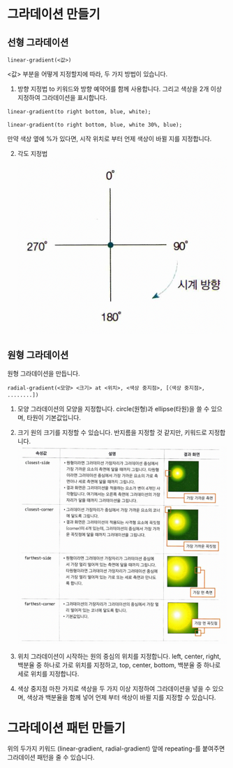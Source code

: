 # 그라데이션 만들기

## 선형 그라데이션
```
linear-gradient(<값>)
```
<값> 부분을 어떻게 지정할지에 따라, 두 가지 방법이 있습니다.
1. 방향 지정법
to 키워드와 방향 예약어를 함께 사용합니다. 그리고 색상을 2개 이상 지정하여 그라데이션을 표시합니다.
```
linear-gradient(to right bottom, blue, white);
```
```
linear-gradient(to right bottom, blue, white 30%, blue);
```
만약 색상 옆에 %가 있다면, 시작 위치로 부터 언제 색상이 바뀔 지를 지정합니다.

2. 각도 지정법
![img57](./img/57.png) 


## 원형 그라데이션
원형 그라데이션을 만듭니다. 
```
radial-gradient(<모양> <크기> at <위치>, <색상 중지점>, [〈색상 중지점>, ........])
```

1. 모양
그라데이션의 모양을 지정합니다. circle(원형)과 ellipse(타원)을 쓸 수 있으며, 타원이 기본값입니다.

2. 크기
원의 크기를 지정할 수 있습니다. 반지름을 지정할 것 같지만, 키워드로 지정합니다.
![img58](./img/58.png) 

3. 위치
그라데이션이 시작하는 원의 중심의 위치를 지정합니다. left, center, right, 백분율 중 하나로 가로 위치를 지정하고, top, center, bottom, 백분율 중 하나로 세로 위치를 지정합니다.

4. 색상 중지점
마찬 가지로 색상을 두 가지 이상 지정하여 그라데이션을 넣을 수 있으며, 색상과 백분율을 함께 넣어 언제 부터 색상이 바뀔 지를 지정할 수 있습니다.

# 그라데이션 패턴 만들기
위의 두가지 키워드 (linear-gradient, radial-gradient) 앞에 repeating-를 붙여주면 그라데이션 패턴을 줄 수 있습니다.